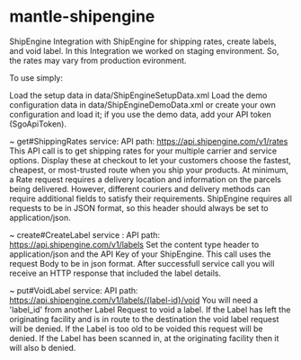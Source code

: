 # mantle-shipengine
ShipEngine
Integration with ShipEngine for shipping rates, create labels, and void label. In this Integration we worked on staging environment. So, the rates may vary from production evironment.

To use simply:

Load the setup data in data/ShipEngineSetupData.xml
Load the demo configuration data in data/ShipEngineDemoData.xml or create your own configuration and load it; if you use the demo data, add your API token (SgoApiToken).

~ get#ShippingRates service: API path: https://api.shipengine.com/v1/rates This API call is to get shipping rates for your multiple carrier and service options. Display these at checkout to let your customers choose the fastest, cheapest, or most-trusted route when you ship your products. At minimum, a Rate request requires a delivery location and information on the parcels being delivered. However, different couriers and delivery methods can require additional fields to satisfy their requirements. ShipEngine requires all requests to be in JSON format, so this header should always be set to application/json.

~ create#CreateLabel service : API path: https://api.shipengine.com/v1/labels Set the content type header to application/json and the API Key of your ShipEngine. This call uses the request Body to be in json format. After successfull service call you will receive an HTTP response that included the label details. 

~ put#VoidLabel service: API path: https://api.shipengine.com/v1/labels/{label-id}/void You will need a 'label_id' from another Label Request to void a label. If the Label has left the originating facility and is in route to the destination the void label request will be denied. If the Label is too old to be voided this request will be denied. If the Label has been scanned in, at the originating facility then it will also b denied.